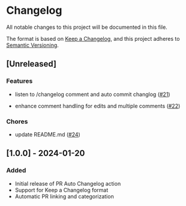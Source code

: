 # Changelog

All notable changes to this project will be documented in this file.

The format is based on [Keep a Changelog](https://keepachangelog.com/en/1.0.0/),
and this project adheres to [Semantic Versioning](https://semver.org/spec/v2.0.0.html).

## [Unreleased]

### Features
- listen to /changelog comment and auto commit changlog ([#21](https://github.com/puneet2019/pr-auto-changelog/pull/21))

- enhance comment handling for edits and multiple comments ([#22](https://github.com/puneet2019/pr-auto-changelog/pull/22))

### Chores

- update README.md ([#24](https://github.com/puneet2019/pr-auto-changelog/pull/24))

## [1.0.0] - 2024-01-20

### Added
- Initial release of PR Auto Changelog action
- Support for Keep a Changelog format
- Automatic PR linking and categorization 